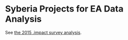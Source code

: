 # Syberia Projects for EA Data Analysis

See [the 2015 .impact survey analysis](https://github.com/peterhurford/ea-data/tree/master/models/dev/imsurvey2015).
